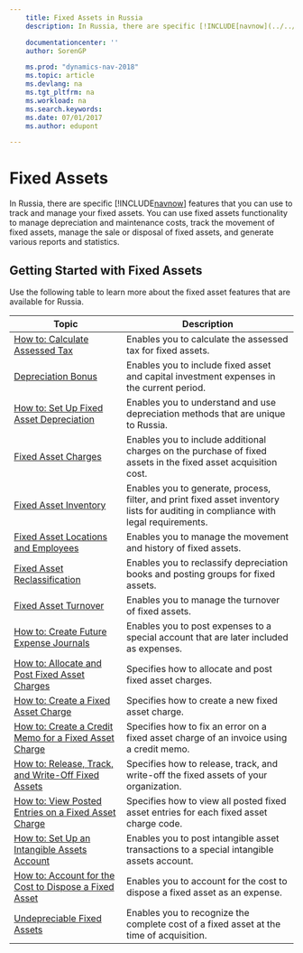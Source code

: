 ```yaml
---
    title: Fixed Assets in Russia
    description: In Russia, there are specific [!INCLUDE[navnow](../../includes/navnow_md.md)] features that you can use to track and manage your fixed assets.

    documentationcenter: ''
    author: SorenGP

    ms.prod: "dynamics-nav-2018"
    ms.topic: article
    ms.devlang: na
    ms.tgt_pltfrm: na
    ms.workload: na
    ms.search.keywords:
    ms.date: 07/01/2017
    ms.author: edupont

---
```

# Fixed Assets
In Russia, there are specific [!INCLUDE[navnow](../../includes/navnow_md.md)] features that you can use to track and manage your fixed assets. You can use fixed assets functionality to manage depreciation and maintenance costs, track the movement of fixed assets, manage the sale or disposal of fixed assets, and generate various reports and statistics.  

## Getting Started with Fixed Assets  
Use the following table to learn more about the fixed asset features that are available for Russia.  

|Topic|Description|  
|-----------|---------------------------------------|  
|[How to: Calculate Assessed Tax](how-to-calculate-assessed-tax.md)|Enables you to calculate the assessed tax for fixed assets.|  
|[Depreciation Bonus](depreciation-bonus.md)|Enables you to include fixed asset and capital investment expenses in the current period.|  
|[How to: Set Up Fixed Asset Depreciation](../../fa-how-setup-depreciation.md)|Enables you to understand and use depreciation methods that are unique to Russia.|  
|[Fixed Asset Charges](fixed-asset-charges.md)|Enables you to include additional charges on the purchase of fixed assets in the fixed asset acquisition cost.|  
|[Fixed Asset Inventory](fixed-asset-inventory.md)|Enables you to generate, process, filter, and print fixed asset inventory lists for auditing in compliance with legal requirements.|  
|[Fixed Asset Locations and Employees](fixed-asset-locations-and-employees.md)|Enables you to manage the movement and history of fixed assets.|  
|[Fixed Asset Reclassification](assetId:///c3393fa7-8112-461c-b64c-a639488fa86b)|Enables you to reclassify depreciation books and posting groups for fixed assets.|  
|[Fixed Asset Turnover](fixed-asset-turnover.md)|Enables you to manage the turnover of fixed assets.|  
|[How to: Create Future Expense Journals](how-to-create-future-expense-journals.md)|Enables you to post expenses to a special account that are later included as expenses.|  
|[How to: Allocate and Post Fixed Asset Charges](how-to-allocate-and-post-fixed-asset-charges.md)|Specifies how to allocate and post fixed asset charges.|  
|[How to: Create a Fixed Asset Charge](how-to-create-a-fixed-asset-charge.md)|Specifies how to create a new fixed asset charge.|  
|[How to: Create a Credit Memo for a Fixed Asset Charge](how-to-create-a-credit-memo-for-a-fixed-asset-charge.md)|Specifies how to fix an error on a fixed asset charge of an invoice using a credit memo.|  
|[How to: Release, Track, and Write-Off Fixed Assets](how-to-release-track-and-write-off-fixed-assets.md)|Specifies how to release, track, and write-off the fixed assets of your organization.|  
|[How to: View Posted Entries on a Fixed Asset Charge](how-to-view-posted-entries-on-a-fixed-asset-charge.md)|Specifies how to view all posted fixed asset entries for each fixed asset charge code.|  
|[How to: Set Up an Intangible Assets Account](how-to-set-up-an-intangible-assets-account.md)|Enables you to post intangible asset transactions to a special intangible assets account.|  
|[How to: Account for the Cost to Dispose a Fixed Asset](how-to-account-for-the-cost-to-dispose-a-fixed-asset.md)|Enables you to account for the cost to dispose a fixed asset as an expense.|  
|[Undepreciable Fixed Assets](undepreciable-fixed-assets.md)|Enables you to recognize the complete cost of a fixed asset at the time of acquisition.|
